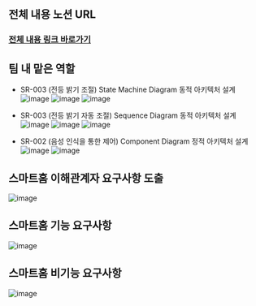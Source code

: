 ## 전체 내용 노션 URL
### [전체 내용 링크 바로가기](https://intriguing-tanker-1d1.notion.site/aec1c6ff243e4587922572e73e093e58?pvs=4)

## 팀 내 맡은 역할
- SR-003 (전등 밝기 조절) State Machine Diagram 동적 아키텍처 설계
![image](https://github.com/KongSunHwan/Analysis_SmartHome_System/assets/85215507/0757b94f-7393-4ea3-8c77-170db0f34e24)
![image](https://github.com/KongSunHwan/Analysis_SmartHome_System/assets/85215507/52497581-d740-4302-ac2b-9b1869eed492)
![image](https://github.com/KongSunHwan/Analysis_SmartHome_System/assets/85215507/1e897858-ed49-47f0-b611-f88d60b83499)

- SR-003 (전등 밝기 자동 조절) Sequence Diagram 동적 아키텍처 설계
![image](https://github.com/KongSunHwan/Analysis_SmartHome_System/assets/85215507/93c5ddf4-58fe-4de0-97c7-128d7c049b59)
![image](https://github.com/KongSunHwan/Analysis_SmartHome_System/assets/85215507/ce668766-93bb-41ab-a68b-d0a993fdd211)
![image](https://github.com/KongSunHwan/Analysis_SmartHome_System/assets/85215507/f41b2239-70c8-4b4d-9828-e9f434e9beb8)

- SR-002 (음성 인식을 통한 제어) Component Diagram 정적 아키텍처 설계
![image](https://github.com/KongSunHwan/Analysis_SmartHome_System/assets/85215507/efc33386-8a4b-45b4-b7ab-791fefb14a3e)
![image](https://github.com/KongSunHwan/Analysis_SmartHome_System/assets/85215507/debe3973-880f-4c3c-8b43-67f980891662)

## 스마트홈 이해관계자 요구사항 도출
![image](https://github.com/KongSunHwan/Analysis_SmartHome_System/assets/85215507/b89cfd83-b03b-4e12-93df-43a782519702)

## 스마트홈 기능 요구사항
![image](https://github.com/KongSunHwan/Analysis_SmartHome_System/assets/85215507/e8d54755-932b-468c-a28a-417d2a9f1424)

## 스마트홈 비기능 요구사항
![image](https://github.com/KongSunHwan/Analysis_SmartHome_System/assets/85215507/7698bc1f-439f-467c-8cee-322926e29349)
